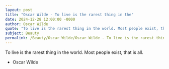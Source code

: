 ```yaml
---
layout: post
title: "Oscar Wilde - To live is the rarest thing in the"
date: 2024-12-28 12:00:00 -0000
author: Oscar Wilde
quote: "To live is the rarest thing in the world. Most people exist, that is all."
subject: Beauty
permalink: /Beauty/Oscar Wilde/Oscar Wilde - To live is the rarest thing in the
---
```


To live is the rarest thing in the world. Most people exist, that is all.

- Oscar Wilde
